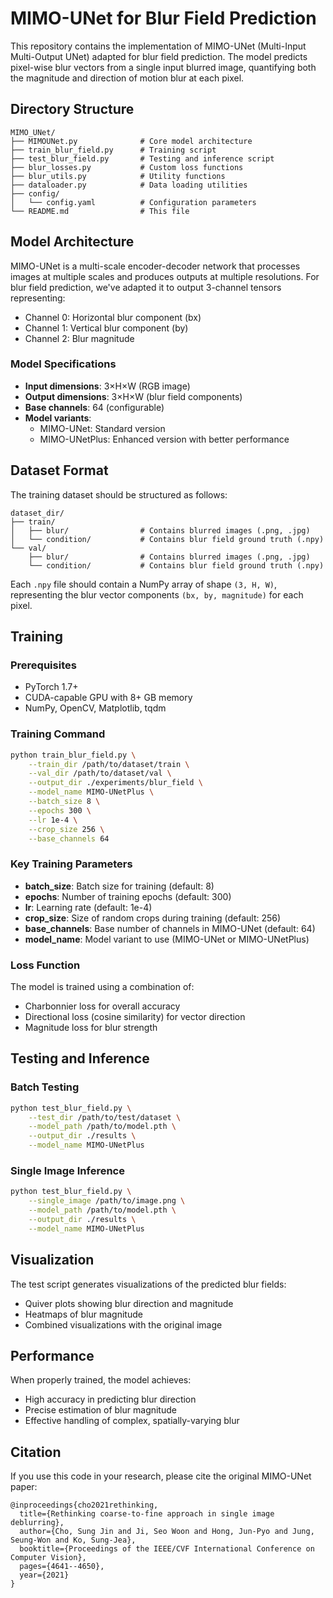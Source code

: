 # MIMO-UNet for Blur Field Prediction

This repository contains the implementation of MIMO-UNet (Multi-Input Multi-Output UNet) adapted for blur field prediction. The model predicts pixel-wise blur vectors from a single input blurred image, quantifying both the magnitude and direction of motion blur at each pixel.

## Directory Structure

```
MIMO_UNet/
├── MIMOUNet.py              # Core model architecture
├── train_blur_field.py      # Training script
├── test_blur_field.py       # Testing and inference script
├── blur_losses.py           # Custom loss functions
├── blur_utils.py            # Utility functions
├── dataloader.py            # Data loading utilities
├── config/
│   └── config.yaml          # Configuration parameters
└── README.md                # This file
```

## Model Architecture

MIMO-UNet is a multi-scale encoder-decoder network that processes images at multiple scales and produces outputs at multiple resolutions. For blur field prediction, we've adapted it to output 3-channel tensors representing:

- Channel 0: Horizontal blur component (bx)
- Channel 1: Vertical blur component (by)
- Channel 2: Blur magnitude

### Model Specifications

- **Input dimensions**: 3×H×W (RGB image)
- **Output dimensions**: 3×H×W (blur field components)
- **Base channels**: 64 (configurable)
- **Model variants**: 
  - MIMO-UNet: Standard version
  - MIMO-UNetPlus: Enhanced version with better performance

## Dataset Format

The training dataset should be structured as follows:

```
dataset_dir/
├── train/
│   ├── blur/                # Contains blurred images (.png, .jpg)
│   └── condition/           # Contains blur field ground truth (.npy)
└── val/
    ├── blur/                # Contains blurred images (.png, .jpg)
    └── condition/           # Contains blur field ground truth (.npy)
```

Each `.npy` file should contain a NumPy array of shape `(3, H, W)`, representing the blur vector components `(bx, by, magnitude)` for each pixel.

## Training

### Prerequisites

- PyTorch 1.7+
- CUDA-capable GPU with 8+ GB memory
- NumPy, OpenCV, Matplotlib, tqdm

### Training Command

```bash
python train_blur_field.py \
    --train_dir /path/to/dataset/train \
    --val_dir /path/to/dataset/val \
    --output_dir ./experiments/blur_field \
    --model_name MIMO-UNetPlus \
    --batch_size 8 \
    --epochs 300 \
    --lr 1e-4 \
    --crop_size 256 \
    --base_channels 64
```

### Key Training Parameters

- **batch_size**: Batch size for training (default: 8)
- **epochs**: Number of training epochs (default: 300)
- **lr**: Learning rate (default: 1e-4)
- **crop_size**: Size of random crops during training (default: 256)
- **base_channels**: Base number of channels in MIMO-UNet (default: 64)
- **model_name**: Model variant to use (MIMO-UNet or MIMO-UNetPlus)

### Loss Function

The model is trained using a combination of:
- Charbonnier loss for overall accuracy
- Directional loss (cosine similarity) for vector direction
- Magnitude loss for blur strength

## Testing and Inference

### Batch Testing

```bash
python test_blur_field.py \
    --test_dir /path/to/test/dataset \
    --model_path /path/to/model.pth \
    --output_dir ./results \
    --model_name MIMO-UNetPlus
```

### Single Image Inference

```bash
python test_blur_field.py \
    --single_image /path/to/image.png \
    --model_path /path/to/model.pth \
    --output_dir ./results \
    --model_name MIMO-UNetPlus
```

## Visualization

The test script generates visualizations of the predicted blur fields:
- Quiver plots showing blur direction and magnitude
- Heatmaps of blur magnitude
- Combined visualizations with the original image

## Performance

When properly trained, the model achieves:
- High accuracy in predicting blur direction
- Precise estimation of blur magnitude
- Effective handling of complex, spatially-varying blur

## Citation

If you use this code in your research, please cite the original MIMO-UNet paper:
```
@inproceedings{cho2021rethinking,
  title={Rethinking coarse-to-fine approach in single image deblurring},
  author={Cho, Sung Jin and Ji, Seo Woon and Hong, Jun-Pyo and Jung, Seung-Won and Ko, Sung-Jea},
  booktitle={Proceedings of the IEEE/CVF International Conference on Computer Vision},
  pages={4641--4650},
  year={2021}
}
```
